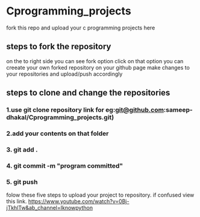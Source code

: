 # Cprogramming_projects
fork this repo and upload your c programming projects here

## steps to fork the repository
on the to right side you can see fork option
click on that option you can creeate your own forked repository on your github page
make changes to your repositories and upload/push accordingly


## steps to clone and change the repositories 
### 1.use git clone repository link for eg:git@github.com:sameep-dhakal/Cprogramming_projects.git)
### 2.add your contents on that folder
### 3. git add . 
### 4. git commit -m "program committed"
### 5. git push

folow these five steps to upload your project to repository.
if confused view this link.
https://www.youtube.com/watch?v=0Bj-jTkhlTw&ab_channel=Iknowpython



